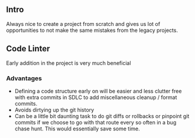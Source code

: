 
## Intro

Always nice to create a project from scratch and gives us lot of opportunities to not make the same mistakes from the legacy projects.



## Code Linter

Early addition in the project is very much beneficial

### Advantages

- Defining a code structure early on will be easier and less clutter free with extra commits in SDLC to add miscellaneous cleanup / format commits. 
- Avoids dirtying up the git history 
- Can be a little bit daunting task to do git diffs or rollbacks or pinpoint git commits if we choose to go with that route every so often in a bug chase hunt. This would essentially save some time.

